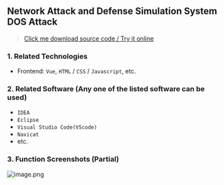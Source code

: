## Network Attack and Defense Simulation System DOS Attack

> [Click me download source code / Try it online](https://www.devquizdone.online/detail/75394a16be694d05b47c88d7afa9edf9/ghb20250919) 

### 1. Related Technologies
- Frontend: `Vue`, `HTML` / `CSS` / `Javascript`, etc.

### 2. Related Software (Any one of the listed software can be used)
- `IDEA`
- `Eclipse`
- `Visual Studio Code(VScode)`
- `Navicat`
- etc.

### 3. Function Screenshots (Partial)
![image.png](https://store.ptcc9.top/notmaker/user_upload/ba15bc64d0b24c178659372c9c4386bd/2024-05-30%2021:23:40_image.png)
